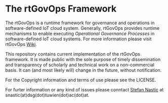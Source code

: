The rtGovOps Framework 
======
The rtGovOps is a runtime framework for governance and operations in software-defined IoT cloud system. Generally, rtGovOps provides runtime mechanisms to enable executing *Operational Governance Processes* in software-defined IoT cloud systems. For more information please visit rtGovOps [Wiki][2].

This repository contains current implementation of the rtGovOps framework. It is made public with the sole purpose of timely dissemination and transparency of scholarly and technical work on a non-commercial basis. It can (and most likely will) change in the future, without notification.

For the Copyright information and terms of use please see the LICENSE.

For furter information or any kind of issues please conntact [Stefan Nastic][1] at snastic(at)dsg(dot)tuwien(dot)ac(dot)at.



  [1]:http://dsg.tuwien.ac.at/staff/snastic/
  [2]:https://github.com/tuwiendsg/GovOps/wiki

